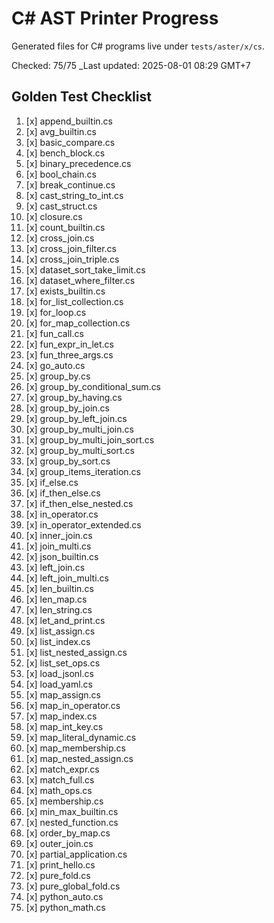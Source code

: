# C# AST Printer Progress

Generated files for C# programs live under `tests/aster/x/cs`.

Checked: 75/75
_Last updated: 2025-08-01 08:29 GMT+7

## Golden Test Checklist
1. [x] append_builtin.cs
2. [x] avg_builtin.cs
3. [x] basic_compare.cs
4. [x] bench_block.cs
5. [x] binary_precedence.cs
6. [x] bool_chain.cs
7. [x] break_continue.cs
8. [x] cast_string_to_int.cs
9. [x] cast_struct.cs
10. [x] closure.cs
11. [x] count_builtin.cs
12. [x] cross_join.cs
13. [x] cross_join_filter.cs
14. [x] cross_join_triple.cs
15. [x] dataset_sort_take_limit.cs
16. [x] dataset_where_filter.cs
17. [x] exists_builtin.cs
18. [x] for_list_collection.cs
19. [x] for_loop.cs
20. [x] for_map_collection.cs
21. [x] fun_call.cs
22. [x] fun_expr_in_let.cs
23. [x] fun_three_args.cs
24. [x] go_auto.cs
25. [x] group_by.cs
26. [x] group_by_conditional_sum.cs
27. [x] group_by_having.cs
28. [x] group_by_join.cs
29. [x] group_by_left_join.cs
30. [x] group_by_multi_join.cs
31. [x] group_by_multi_join_sort.cs
32. [x] group_by_multi_sort.cs
33. [x] group_by_sort.cs
34. [x] group_items_iteration.cs
35. [x] if_else.cs
36. [x] if_then_else.cs
37. [x] if_then_else_nested.cs
38. [x] in_operator.cs
39. [x] in_operator_extended.cs
40. [x] inner_join.cs
41. [x] join_multi.cs
42. [x] json_builtin.cs
43. [x] left_join.cs
44. [x] left_join_multi.cs
45. [x] len_builtin.cs
46. [x] len_map.cs
47. [x] len_string.cs
48. [x] let_and_print.cs
49. [x] list_assign.cs
50. [x] list_index.cs
51. [x] list_nested_assign.cs
52. [x] list_set_ops.cs
53. [x] load_jsonl.cs
54. [x] load_yaml.cs
55. [x] map_assign.cs
56. [x] map_in_operator.cs
57. [x] map_index.cs
58. [x] map_int_key.cs
59. [x] map_literal_dynamic.cs
60. [x] map_membership.cs
61. [x] map_nested_assign.cs
62. [x] match_expr.cs
63. [x] match_full.cs
64. [x] math_ops.cs
65. [x] membership.cs
66. [x] min_max_builtin.cs
67. [x] nested_function.cs
68. [x] order_by_map.cs
69. [x] outer_join.cs
70. [x] partial_application.cs
71. [x] print_hello.cs
72. [x] pure_fold.cs
73. [x] pure_global_fold.cs
74. [x] python_auto.cs
75. [x] python_math.cs
